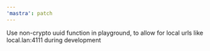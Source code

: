 ```yaml
---
'mastra': patch
---
```


Use non-crypto uuid function in playground, to allow for local urls like local.lan:4111 during development
